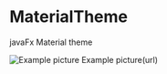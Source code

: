 # MaterialTheme
javaFx Material theme

![Example picture](http://image.noelshack.com/fichiers/2016/34/1472233053-screenshot-2016-08-26-19-26-03.png)
Example picture(url)
